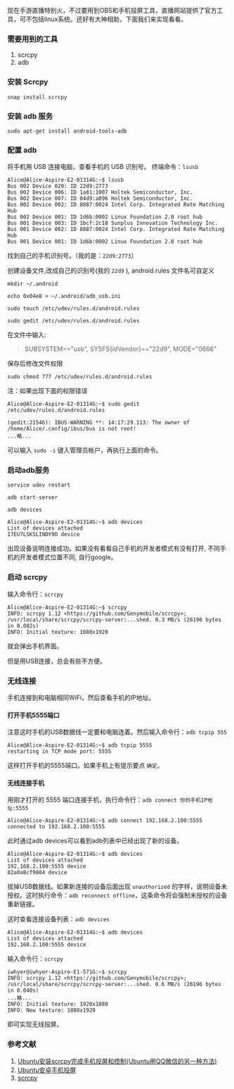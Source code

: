 现在手游直播特别火，不过要用到OBS和手机投屏工具，直播网站提供了官方工具，可不包括linux系统。还好有大神相助，下面我们来实现看看。

### 需要用到的工具

1. scrcpy
2. adb

### 安装 Scrcpy

`snap install scrcpy`

### 安装 adb 服务

`sudo apt-get install android-tools-adb`

### 配置 adb

将手机用 USB 连接电脑，查看手机的 USB 识别号。
终端命令：`lsusb`

```shell
Alice@Alice-Aspire-E2-01314G:~$ lsusb
Bus 002 Device 020: ID 22d9:2773
Bus 002 Device 006: ID 1a81:1007 Holtek Semiconductor, Inc.
Bus 002 Device 007: ID 04d9:a096 Holtek Semiconductor, Inc.
Bus 002 Device 002: ID 8087:0024 Intel Corp. Integrated Rate Matching Hub
Bus 002 Device 001: ID 1d6b:0002 Linux Foundation 2.0 root hub
Bus 001 Device 003: ID 1bcf:2c18 Sunplus Innovation Technology Inc.
Bus 001 Device 002: ID 8087:0024 Intel Corp. Integrated Rate Matching Hub
Bus 001 Device 001: ID 1d6b:0002 Linux Foundation 2.0 root hub
```

找到自己的手机识别号。（我的是：`22d9:2773`）

创建设备文件,改成自己的识别号(我的 `22d9` ), android.rules 文件名可自定义

`mkdir ~/.android`

`echo 0x04e8 > ~/.android/adb_usb.ini`

`sudo touch /etc/udev/rules.d/android.rules`

`sudo gedit /etc/udev/rules.d/android.rules`


在文件中输入:

>SUBSYSTEM=="usb", SYSFS{idVendor}=="22d9", MODE="0666"

保存后修改文件权限

`sudo chmod 777 /etc/udev/rules.d/android.rules`

注：如果出现下面的权限错误
``` shell
Alice@Alice-Aspire-E2-01314G:~$ sudo gedit /etc/udev/rules.d/android.rules

(gedit:21546): IBUS-WARNING **: 14:17:29.113: The owner of /home/Alice/.config/ibus/bus is not root!
...略...
```
可以输入 `sudo -i` 键入管理员帐户，再执行上面的命令。

### 启动adb服务

`service udev restart`

`adb start-server`

`adb devices`

``` shell
Alice@Alice-Aspire-E2-01314G:~$ adb devices
List of devices attached
I7EU7LSK5LINDY9D device
```

出现设备说明连接成功。如果没有看看自己手机的开发者模式有没有打开, 不同手机的开发者模式位置不同, 自行google。

### 启动 scrcpy

输入命令行：`scrcpy`

``` shell
Alice@Alice-Aspire-E2-01314G:~$ scrcpy
INFO: scrcpy 1.12 <https://github.com/Genymobile/scrcpy>;
/usr/local/share/scrcpy/scrcpy-server:...shed. 0.3 MB/s (26196 bytes in 0.082s)
INFO: Initial texture: 1080x1920
```

就会弹出手机界面。

但是用USB连接，总会有些不方便。

### 无线连接

手机连接到和电脑相同WiFi，然后查看手机的IP地址。

#### 打开手机5555端口

注意这时手机的USB数据线一定要和电脑连着。然后输入命令行：`adb tcpip 555`

``` shell
Alice@Alice-Aspire-E2-01314G:~$ adb tcpip 5555
restarting in TCP mode port: 5555
```
这样打开手机的5555端口。如果手机上有提示要点 `确定`。

#### 无线连接手机

用刚才打开的 5555 端口连接手机，执行命令行：`adb connect 你的手机IP地址:5555`
```
Alice@Alice-Aspire-E2-01314G:~$ adb connect 192.168.2.100:5555
connected to 192.168.2.100:5555
```

此时通过adb devices可以看到adb列表中已经出现了新的设备。
```
Alice@Alice-Aspire-E2-01314G:~$ adb devices
List of devices attached
192.168.2.100:5555 device
82a0a8cf9804 device
```

拔掉USB数据线。如果新连接的设备后面出现 `unauthorized` 的字样，说明设备未授权。这时执行命令：`adb reconnect offline`，这条命令将会强制未授权的设备重新链接。

这时查看连接设备列表：`adb devices`

```shell
Alice@Alice-Aspire-E2-01314G:~$ adb devices
List of devices attached
192.168.2.100:5555 device
```

输入命令行：`scrcpy`

```
iwhyer@iwhyer-Aspire-E1-571G:~$ scrcpy
INFO: scrcpy 1.12 <https://github.com/Genymobile/scrcpy>;
/usr/local/share/scrcpy/scrcpy-server:...shed. 0.6 MB/s (26196 bytes in 0.040s)
...略...
INFO: Initial texture: 1920x1080
INFO: New texture: 1080x1920

```

即可实现无线投屏。

### 参考文献 

1. [Ubuntu安装scrcpy完成手机投屏和控制(Ubuntu用QQ微信的另一种方法)](https://www.jb51.net/article/172057.htm)
2. [Ubuntu安卓手机投屏](https://blog.csdn.net/zekdot/article/details/94782904)
3. [scrcpy](https://github.com/Genymobile/scrcpy)
